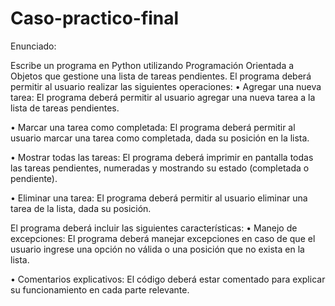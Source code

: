 # Caso-practico-final 

Enunciado:

Escribe un programa en Python utilizando Programación Orientada a Objetos que gestione
una lista de tareas pendientes. El programa deberá permitir al usuario realizar las siguientes
operaciones:
• Agregar una nueva tarea: El programa deberá permitir al usuario agregar una nueva tarea a
la lista de tareas pendientes.

• Marcar una tarea como completada: El programa deberá permitir al usuario marcar una
tarea como completada, dada su posición en la lista.

• Mostrar todas las tareas: El programa deberá imprimir en pantalla todas las tareas
pendientes, numeradas y mostrando su estado (completada o pendiente).

• Eliminar una tarea: El programa deberá permitir al usuario eliminar una tarea de la lista,
dada su posición.

El programa deberá incluir las siguientes características:
• Manejo de excepciones: El programa deberá manejar excepciones en caso de que el
usuario ingrese una opción no válida o una posición que no exista en la lista.

• Comentarios explicativos: El código deberá estar comentado para explicar su
funcionamiento en cada parte relevante.
